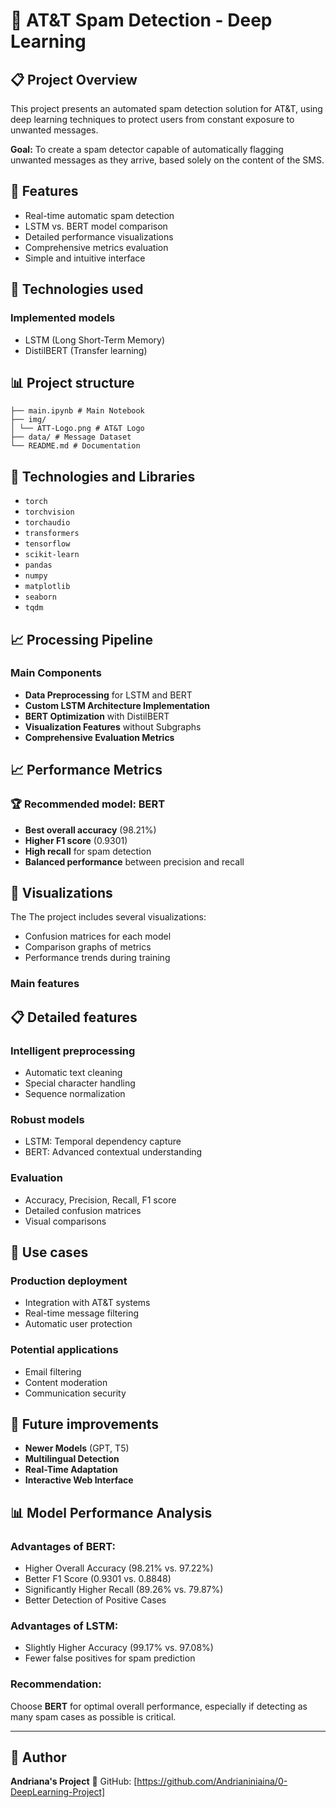 # 🚫 AT&T Spam Detection - Deep Learning

## 📋 Project Overview

This project presents an automated spam detection solution for AT&T, using deep learning techniques to protect users from constant exposure to unwanted messages.

**Goal:**
To create a spam detector capable of automatically flagging unwanted messages as they arrive, based solely on the content of the SMS. 

## 🎯 Features

- Real-time automatic spam detection
- LSTM vs. BERT model comparison
- Detailed performance visualizations
- Comprehensive metrics evaluation
- Simple and intuitive interface
  
## 🔧 Technologies used

### Implemented models
- LSTM (Long Short-Term Memory)
- DistilBERT (Transfer learning)
## 📊 Project structure
```
├── main.ipynb # Main Notebook
├── img/
│ └── ATT-Logo.png # AT&T Logo
├── data/ # Message Dataset
└── README.md # Documentation
```

## 🚀 Technologies and Libraries
- `torch`
- `torchvision`
- `torchaudio`
- `transformers`
- `tensorflow`
- `scikit-learn`
- `pandas`
- `numpy`
- `matplotlib`
- `seaborn`
- `tqdm`
  
## 📈 Processing Pipeline

### Main Components
- **Data Preprocessing** for LSTM and BERT
- **Custom LSTM Architecture Implementation**
- **BERT Optimization** with DistilBERT
- **Visualization Features** without Subgraphs
- **Comprehensive Evaluation Metrics**

## 📈 Performance Metrics

### 🏆 Recommended model: BERT

- **Best overall accuracy** (98.21%)
- **Higher F1 score** (0.9301)
- **High recall** for spam detection
- **Balanced performance** between precision and recall
  
## 🎨 Visualizations

The The project includes several visualizations:
- Confusion matrices for each model
- Comparison graphs of metrics
- Performance trends during training
  
### Main features

## 📋 Detailed features

### Intelligent preprocessing

- Automatic text cleaning
- Special character handling
- Sequence normalization
  
### Robust models

- LSTM: Temporal dependency capture
- BERT: Advanced contextual understanding

### Evaluation
- Accuracy, Precision, Recall, F1 score
- Detailed confusion matrices
- Visual comparisons
  
## 🎯 Use cases

### Production deployment

- Integration with AT&T systems
- Real-time message filtering
- Automatic user protection
  
### Potential applications

- Email filtering
- Content moderation
- Communication security
  
## 🔮 Future improvements

- **Newer Models** (GPT, T5)
- **Multilingual Detection**
- **Real-Time Adaptation**
- **Interactive Web Interface**


## 📊 Model Performance Analysis

### Advantages of BERT:

- Higher Overall Accuracy (98.21% vs. 97.22%)
- Better F1 Score (0.9301 vs. 0.8848)
- Significantly Higher Recall (89.26% vs. 79.87%)
- Better Detection of Positive Cases
  
### Advantages of LSTM:

- Slightly Higher Accuracy (99.17% vs. 97.08%)
- Fewer false positives for spam prediction
  
### Recommendation:
Choose **BERT** for optimal overall performance, especially if detecting as many spam cases as possible is critical.

---
## 👤 Author
**Andriana's Project**
🔗 GitHub: [https://github.com/Andrianiniaina/0-DeepLearning-Project]
